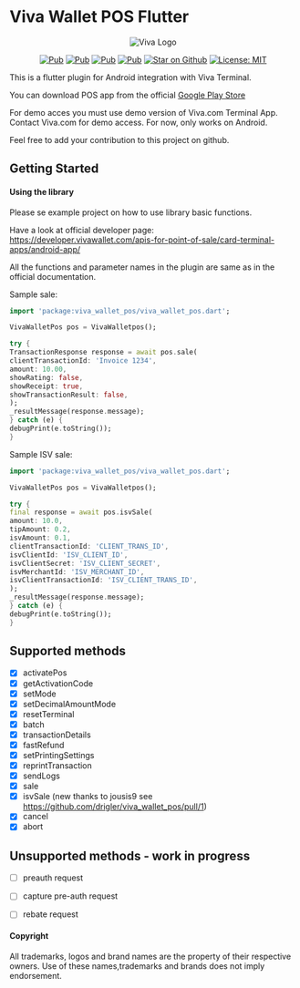 # Viva Wallet POS Flutter
<p align="center">
	<img src="https://raw.githubusercontent.com/drigler/viva_wallet_pos/master/assets/viva_logo.jpg" alt="Viva Logo" />
</p>
<p align="center">
<a href="https://pub.dev/packages/viva_wallet_pos"><img src="https://img.shields.io/pub/v/viva_wallet_pos.svg" alt="Pub"></a>
<a href="https://pub.dev/packages/viva_wallet_pos/score"><img src="https://img.shields.io/pub/likes/viva_wallet_pos?logo=dart" alt="Pub"></a>
<a href="https://pub.dev/packages/viva_wallet_pos/score"><img src="https://img.shields.io/pub/popularity/viva_wallet_pos?logo=dart" alt="Pub"></a>
<a href="https://pub.dev/packages/viva_wallet_pos/score"><img src="https://img.shields.io/pub/points/viva_wallet_pos?logo=dart" alt="Pub"></a>
<a href="https://github.com/drigler/viva_wallet_pos"><img src="https://img.shields.io/github/stars/drigler/viva_wallet_pos.svg?style=flat&logo=github&colorB=deeppink&label=stars" alt="Star on Github"></a>
<a href="https://github.com/drigler/viva_wallet_pos/blob/master/LICENSE"><img src="https://img.shields.io/badge/license-BSD_3-blue.svg" alt="License: MIT"></a>
</p>
This is a flutter plugin for Android integration with Viva Terminal.

You can download POS app from the official [Google Play Store ](https://play.google.com/store/apps/details?id=com.vivawallet.spoc.payapp)

For demo acces you must use demo version of Viva.com Terminal App. Contact Viva.com for demo access. For now, only works on Android.

Feel free to add your contribution to this project on github.

## Getting Started

#### Using the library

Please se example project on how to use library basic functions.

Have a look at official developer page: https://developer.vivawallet.com/apis-for-point-of-sale/card-terminal-apps/android-app/

All the functions and parameter names in the plugin are same as in the official documentation.

Sample sale:
```dart
import 'package:viva_wallet_pos/viva_wallet_pos.dart';

VivaWalletPos pos = VivaWalletpos();

try {
TransactionResponse response = await pos.sale(
clientTransactionId: 'Invoice 1234',
amount: 10.00,
showRating: false,
showReceipt: true,
showTransactionResult: false,
);
_resultMessage(response.message);
} catch (e) {
debugPrint(e.toString());
}
```

Sample ISV sale:
```dart
import 'package:viva_wallet_pos/viva_wallet_pos.dart';

VivaWalletPos pos = VivaWalletpos();

try {
final response = await pos.isvSale(
amount: 10.0,
tipAmount: 0.2,
isvAmount: 0.1,
clientTransactionId: 'CLIENT_TRANS_ID',
isvClientId: 'ISV_CLIENT_ID',
isvClientSecret: 'ISV_CLIENT_SECRET',
isvMerchantId: 'ISV_MERCHANT_ID',
isvClientTransactionId: 'ISV_CLIENT_TRANS_ID',
);
_resultMessage(response.message);
} catch (e) {
debugPrint(e.toString());
}
```

## Supported methods
- [x]  activatePos
- [x]  getActivationCode
- [x]  setMode
- [x]  setDecimalAmountMode
- [x]  resetTerminal
- [x]  batch
- [x]  transactionDetails
- [x]  fastRefund
- [x]  setPrintingSettings
- [x]  reprintTransaction
- [x]  sendLogs
- [x]  sale
- [x]  isvSale (new thanks to jousis9 see https://github.com/drigler/viva_wallet_pos/pull/1)
- [x]  cancel
- [x]  abort

## Unsupported methods - work in progress
- [ ]  preauth request
- [ ]  capture pre-auth request
- [ ]  rebate request


#### Copyright
All trademarks, logos and brand names are the property of their respective owners. Use of these names,trademarks and brands does not imply endorsement.